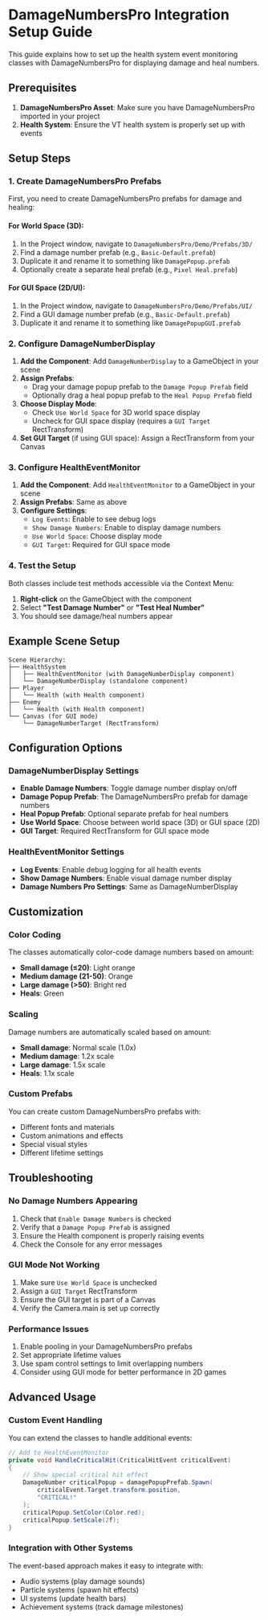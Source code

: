 # DamageNumbersPro Integration Setup Guide

This guide explains how to set up the health system event monitoring classes with DamageNumbersPro for displaying damage and heal numbers.

## Prerequisites

1. **DamageNumbersPro Asset**: Make sure you have DamageNumbersPro imported in your project
2. **Health System**: Ensure the VT health system is properly set up with events

## Setup Steps

### 1. Create DamageNumbersPro Prefabs

First, you need to create DamageNumbersPro prefabs for damage and healing:

#### For World Space (3D):
1. In the Project window, navigate to `DamageNumbersPro/Demo/Prefabs/3D/`
2. Find a damage number prefab (e.g., `Basic-Default.prefab`)
3. Duplicate it and rename it to something like `DamagePopup.prefab`
4. Optionally create a separate heal prefab (e.g., `Pixel Heal.prefab`)

#### For GUI Space (2D/UI):
1. In the Project window, navigate to `DamageNumbersPro/Demo/Prefabs/UI/`
2. Find a GUI damage number prefab (e.g., `Basic-Default.prefab`)
3. Duplicate it and rename it to something like `DamagePopupGUI.prefab`

### 2. Configure DamageNumberDisplay

1. **Add the Component**: Add `DamageNumberDisplay` to a GameObject in your scene
2. **Assign Prefabs**: 
   - Drag your damage popup prefab to the `Damage Popup Prefab` field
   - Optionally drag a heal popup prefab to the `Heal Popup Prefab` field
3. **Choose Display Mode**:
   - Check `Use World Space` for 3D world space display
   - Uncheck for GUI space display (requires a `GUI Target` RectTransform)
4. **Set GUI Target** (if using GUI space): Assign a RectTransform from your Canvas

### 3. Configure HealthEventMonitor

1. **Add the Component**: Add `HealthEventMonitor` to a GameObject in your scene
2. **Assign Prefabs**: Same as above
3. **Configure Settings**:
   - `Log Events`: Enable to see debug logs
   - `Show Damage Numbers`: Enable to display damage numbers
   - `Use World Space`: Choose display mode
   - `GUI Target`: Required for GUI space mode

### 4. Test the Setup

Both classes include test methods accessible via the Context Menu:

1. **Right-click** on the GameObject with the component
2. Select **"Test Damage Number"** or **"Test Heal Number"**
3. You should see damage/heal numbers appear

## Example Scene Setup

```
Scene Hierarchy:
├── HealthSystem
│   ├── HealthEventMonitor (with DamageNumberDisplay component)
│   └── DamageNumberDisplay (standalone component)
├── Player
│   └── Health (with Health component)
├── Enemy
│   └── Health (with Health component)
└── Canvas (for GUI mode)
    └── DamageNumberTarget (RectTransform)
```

## Configuration Options

### DamageNumberDisplay Settings

- **Enable Damage Numbers**: Toggle damage number display on/off
- **Damage Popup Prefab**: The DamageNumbersPro prefab for damage numbers
- **Heal Popup Prefab**: Optional separate prefab for heal numbers
- **Use World Space**: Choose between world space (3D) or GUI space (2D)
- **GUI Target**: Required RectTransform for GUI space mode

### HealthEventMonitor Settings

- **Log Events**: Enable debug logging for all health events
- **Show Damage Numbers**: Enable visual damage number display
- **Damage Numbers Pro Settings**: Same as DamageNumberDisplay

## Customization

### Color Coding
The classes automatically color-code damage numbers based on amount:
- **Small damage (≤20)**: Light orange
- **Medium damage (21-50)**: Orange  
- **Large damage (>50)**: Bright red
- **Heals**: Green

### Scaling
Damage numbers are automatically scaled based on amount:
- **Small damage**: Normal scale (1.0x)
- **Medium damage**: 1.2x scale
- **Large damage**: 1.5x scale
- **Heals**: 1.1x scale

### Custom Prefabs
You can create custom DamageNumbersPro prefabs with:
- Different fonts and materials
- Custom animations and effects
- Special visual styles
- Different lifetime settings

## Troubleshooting

### No Damage Numbers Appearing
1. Check that `Enable Damage Numbers` is checked
2. Verify that a `Damage Popup Prefab` is assigned
3. Ensure the Health component is properly raising events
4. Check the Console for any error messages

### GUI Mode Not Working
1. Make sure `Use World Space` is unchecked
2. Assign a `GUI Target` RectTransform
3. Ensure the GUI target is part of a Canvas
4. Verify the Camera.main is set up correctly

### Performance Issues
1. Enable pooling in your DamageNumbersPro prefabs
2. Set appropriate lifetime values
3. Use spam control settings to limit overlapping numbers
4. Consider using GUI mode for better performance in 2D games

## Advanced Usage

### Custom Event Handling
You can extend the classes to handle additional events:

```csharp
// Add to HealthEventMonitor
private void HandleCriticalHit(CriticalHitEvent criticalEvent)
{
    // Show special critical hit effect
    DamageNumber criticalPopup = damagePopupPrefab.Spawn(
        criticalEvent.Target.transform.position, 
        "CRITICAL!"
    );
    criticalPopup.SetColor(Color.red);
    criticalPopup.SetScale(2f);
}
```

### Integration with Other Systems
The event-based approach makes it easy to integrate with:
- Audio systems (play damage sounds)
- Particle systems (spawn hit effects)
- UI systems (update health bars)
- Achievement systems (track damage milestones) 